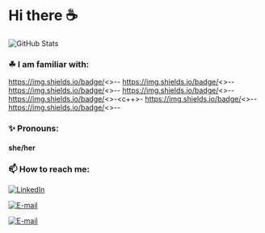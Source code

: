 # Hi there ☕

![GitHub Stats](https://github-readme-stats.vercel.app/api?username=sarahklock&theme=dark)

### ☘ I am familiar with:

https://img.shields.io/badge/<>-<python>-<green> https://img.shields.io/badge/<>-<jupyter>-<orange>
https://img.shields.io/badge/<>-<html>-<red>
https://img.shields.io/badge/<>-<css>-<sucess>
https://img.shields.io/badge/<>-<c++>-<yellow>
https://img.shields.io/badge/<>-<java>-<important>
https://img.shields.io/badge/<>-<pandas>-<ff69b4>

### ✨ Pronouns: 

#### she/her

### 📫 How to reach me:
[![LinkedIn](https://img.shields.io/badge/LinkedIn-Sarah%20Klock%20Mauricio-blue?style=flat-square&logo=linkedin)](https://www.linkedin.com/in/sarah-klock-mauricio-b30130211/)

[![E-mail](https://img.shields.io/badge/Email-sarah.mauricio.academico@gmail.com-blue?style=flat-square&logo=gmail)](mailto:sarah.mauricio.academico@gmail.com)

[![E-mail](https://img.shields.io/badge/Email-sarahkm@usp.br-blue?style=flat-square&logo=gmail)](mailto:sarahkm@usp.br)

<!--
**sarahklock/sarahklock** is a ✨ _special_ ✨ repository because its `README.md` (this file) appears on your GitHub profile.

Here are some ideas to get you started:

- 🔭 I’m currently working on ...
- 🌱 I’m currently learning ...
- 👯 I’m looking to collaborate on ...
- 🤔 I’m looking for help with ...
- 💬 Ask me about ...
- ⚡ Fun fact: ...
-->
